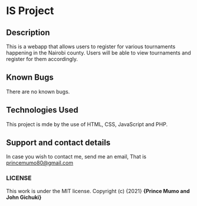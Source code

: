 # IS Project
## Description
This is a webapp that allows users to register for various tournaments happening in the Nairobi county.
Users will be able to view tournaments and register for them accordingly.
## Known Bugs
There are no known bugs.
## Technologies Used
This project is mde by the use of HTML, CSS, JavaScript and PHP.
## Support and contact details
In case you wish to contact me, send me an email, That is princemumo80@gmail.com
### LICENSE
This work is under the MIT license.
Copyright (c) {2021} **{Prince Mumo and John Gichuki}**